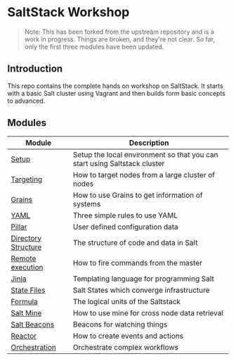 # SaltStack Workshop

> Note: This has been forked from the upstream repository and is a work in
> progress.  Things are broken, and they're not clear.  So far, only the first
> three modules have been updated.

## Introduction

This repo contains the complete hands on workshop on SaltStack.  It starts with
a basic Salt cluster using Vagrant and then builds form basic concepts to
advanced.

## Modules

| Module | Description |
|---|---|
|[Setup](docs/setup)| Setup the local environment so that you can start using Saltstack cluster|
|[Targeting](docs/target)|How to target nodes from a large cluster of nodes|
|[Grains](docs/grains)| How to use Grains to get information of systems|
|[YAML](docs/yaml)|Three simple rules to use YAML|
|[Pillar](docs/pillar)|User defined configuration data|
|[Directory Structure](docs/dir_structure)|The structure of code and data in Salt|
|[Remote execution](docs/remote_execution)|How to fire commands from the master|
|[Jinja](docs/jinja)|Templating language for programming Salt|
|[State Files](docs/sls)|Salt States which converge infrastructure|
|[Formula](docs/formula)|The logical units of the Saltstack|
|[Salt Mine](docs/mine)|How to use mine for cross node data retrieval|
|[Salt Beacons](docs/beacon)|Beacons for watching things|
|[Reactor](docs/reactor)|How to create events and actions|
|[Orchestration](docs/orchestrate)|Orchestrate complex workflows|
